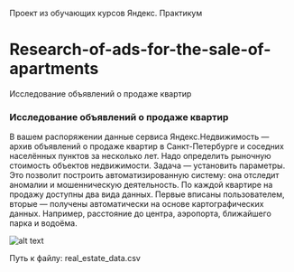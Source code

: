 Проект из обучающих курсов Яндекс. Практикум

# Research-of-ads-for-the-sale-of-apartments
Исследование объявлений о продаже квартир

### Исследование объявлений о продаже квартир

В вашем распоряжении данные сервиса Яндекс.Недвижимость — архив объявлений о продаже квартир в Санкт-Петербурге и соседних населённых пунктов за несколько лет. Надо определить рыночную стоимость объектов недвижимости. Задача — установить параметры. Это позволит построить автоматизированную систему: она отследит аномалии и мошенническую деятельность.
По каждой квартире на продажу доступны два вида данных. Первые вписаны пользователем, вторые — получены автоматически на основе картографических данных. Например, расстояние до центра, аэропорта, ближайшего парка и водоёма.

![alt text](https://avatars.mds.yandex.net/get-zen_doc/1911692/pub_5e046c7292414d00aface6d3_5e046ceaaad43600ace5ead5/scale_1200)

Путь к файлу: real_estate_data.csv
